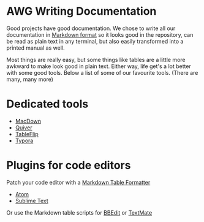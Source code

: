 # AWG Writing Documentation

Good projects have good documentation. We chose to write all our documentation in [Markdown format](https://en.wikipedia.org/wiki/Markdown) so it looks good in the repository, can be read as plain text in any terminal, but also easily transformed into a printed manual as well.

Most things are really easy, but some things like tables are a little more awkward to make look good in plain text. Either way, life get's a lot better with some good tools. Below a list of some of our favourite tools. (There are many, many more)

# Dedicated tools

  * [MacDown](https://macdown.uranusjr.com)
  * [Quiver](http://happenapps.com/#quiver)
  * [TableFlip](http://tableflipapp.com)
  * [Typora](https://typora.io)

# Plugins for code editors

Patch your code editor with a [Markdown Table Formatter](https://github.com/alanwsmith/markdown_table_formatter)

  * [Atom](https://atom.io/packages/markdown-table-formatter-z)
  * [Sublime Text](https://packagecontrol.io/packages/Markdown%20Table%20Formatter)

Or use the Markdown table scripts for [BBEdit](http://www.leancrew.com/all-this/2012/11/markdown-table-scripts-for-bbedit/) or [TextMate](http://www.leancrew.com/all-this/2012/03/improved-markdown-table-commands-for-textmate/)